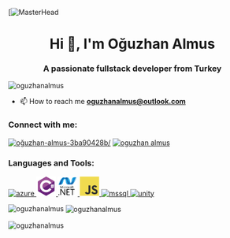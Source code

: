 [![MasterHead](https://www.google.com/search?q=yaz%C4%B1l%C4%B1m+programlar%C4%B1&tbm=isch&ved=2ahUKEwjY_P38-4uCAxUjhf0HHValD-4Q2-cCegQIABAA&oq=yaz%C4%B1l%C4%B1m+programlar%C4%B1&gs_lcp=CgNpbWcQAzIFCAAQgAQyBQgAEIAEMgUIABCABDIGCAAQBRAeMgYIABAFEB4yBggAEAUQHjIGCAAQBRAeMgYIABAFEB4yBggAEAUQHjIGCAAQBRAeOgcIABAYEIAEULhGWNBOYPxPaABwAHgAgAF_iAHZCJIBBDEwLjKYAQCgAQGqAQtnd3Mtd2l6LWltZ8ABAQ&sclient=img&ei=5ks2ZdjxBKOK9u8P1sq-8A4&bih=931&biw=1920#imgrc=2xzNAPdD5bQF6M&imgdii=ToDqLZkuAJo8GM)
<h1 align="center">Hi 👋, I'm Oğuzhan Almus</h1>
<h3 align="center">A passionate fullstack developer from Turkey</h3>

<p align="left"> <img src="https://komarev.com/ghpvc/?username=oguzhanalmus&label=Profile%20views&color=0e75b6&style=flat" alt="oguzhanalmus" /> </p>

- 📫 How to reach me **oguzhanalmus@outlook.com**

<h3 align="left">Connect with me:</h3>
<p align="left">
<a href="https://linkedin.com/in/oğuzhan-almus-3ba90428b/" target="blank"><img align="center" src="https://raw.githubusercontent.com/rahuldkjain/github-profile-readme-generator/master/src/images/icons/Social/linked-in-alt.svg" alt="oğuzhan-almus-3ba90428b/" height="30" width="40" /></a>
<a href="https://www.youtube.com/c/oguzhan almus" target="blank"><img align="center" src="https://raw.githubusercontent.com/rahuldkjain/github-profile-readme-generator/master/src/images/icons/Social/youtube.svg" alt="oguzhan almus" height="30" width="40" /></a>
</p>

<h3 align="left">Languages and Tools:</h3>
<p align="left"> <a href="https://azure.microsoft.com/en-in/" target="_blank" rel="noreferrer"> <img src="https://www.vectorlogo.zone/logos/microsoft_azure/microsoft_azure-icon.svg" alt="azure" width="40" height="40"/> </a> <a href="https://www.w3schools.com/cs/" target="_blank" rel="noreferrer"> <img src="https://raw.githubusercontent.com/devicons/devicon/master/icons/csharp/csharp-original.svg" alt="csharp" width="40" height="40"/> </a> <a href="https://dotnet.microsoft.com/" target="_blank" rel="noreferrer"> <img src="https://raw.githubusercontent.com/devicons/devicon/master/icons/dot-net/dot-net-original-wordmark.svg" alt="dotnet" width="40" height="40"/> </a> <a href="https://developer.mozilla.org/en-US/docs/Web/JavaScript" target="_blank" rel="noreferrer"> <img src="https://raw.githubusercontent.com/devicons/devicon/master/icons/javascript/javascript-original.svg" alt="javascript" width="40" height="40"/> </a> <a href="https://www.microsoft.com/en-us/sql-server" target="_blank" rel="noreferrer"> <img src="https://www.svgrepo.com/show/303229/microsoft-sql-server-logo.svg" alt="mssql" width="40" height="40"/> </a> <a href="https://unity.com/" target="_blank" rel="noreferrer"> <img src="https://www.vectorlogo.zone/logos/unity3d/unity3d-icon.svg" alt="unity" width="40" height="40"/> </a> </p>

<p><img align="left" src="https://github-readme-stats.vercel.app/api/top-langs?username=oguzhanalmus&show_icons=true&locale=en&layout=compact" alt="oguzhanalmus" /></p>

<p>&nbsp;<img align="center" src="https://github-readme-stats.vercel.app/api?username=oguzhanalmus&show_icons=true&locale=en" alt="oguzhanalmus" /></p>

<p><img align="center" src="https://github-readme-streak-stats.herokuapp.com/?user=oguzhanalmus&" alt="oguzhanalmus" /></p>
